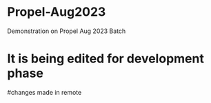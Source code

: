 # Propel-Aug2023
Demonstration on Propel Aug 2023 Batch

# It is being edited for development phase

#changes made in remote

